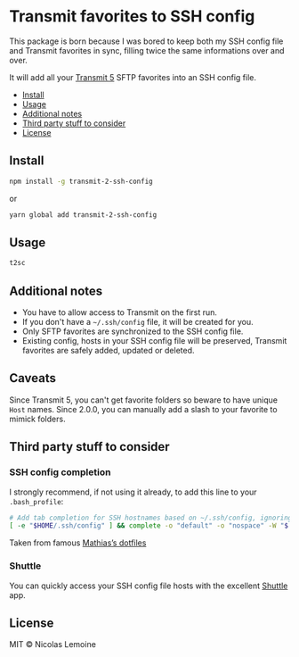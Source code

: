 # Transmit favorites to SSH config

This package is born because I was bored to keep both my SSH config file and Transmit favorites in sync, filling twice the same informations over and over.

It will add all your [Transmit 5](https://panic.com/transmit/) SFTP favorites into an SSH config file.

- [Install](#install)
- [Usage](#usage)
- [Additional notes](#additional-notes)
- [Third party stuff to consider](#third-party-stuff-to-consider)
- [License](#license)

## Install

```bash
npm install -g transmit-2-ssh-config
```

or

```bash
yarn global add transmit-2-ssh-config
```

## Usage

```bash
t2sc
```

## Additional notes

- You have to allow access to Transmit on the first run.
- If you don't have a `~/.ssh/config` file, it will be created for you.
- Only SFTP favorites are synchronized to the SSH config file.
- Existing config, hosts in your SSH config file will be preserved, Transmit favorites are safely added, updated or deleted.

## Caveats

Since Transmit 5, you can't get favorite folders so beware to have unique `Host` names. Since 2.0.0, you can manually add a slash to your favorite to mimick folders.

## Third party stuff to consider

### SSH config completion

I strongly recommend, if not using it already, to add this line to your `.bash_profile`:

```bash
# Add tab completion for SSH hostnames based on ~/.ssh/config, ignoring wildcards
[ -e "$HOME/.ssh/config" ] && complete -o "default" -o "nospace" -W "$(grep "^Host" ~/.ssh/config | grep -v "[?*]" | cut -d " " -f2- | tr ' ' '\n')" scp sftp ssh;
```
Taken from famous [Mathias’s dotfiles](https://github.com/mathiasbynens/dotfiles/blob/5368015b53467949c36f1e386582ac066b0d0ae6/.bash_profile#L42-L43)

### Shuttle

You can quickly access your SSH config file hosts with the excellent [Shuttle](http://fitztrev.github.io/shuttle/) app.

## License

MIT © Nicolas Lemoine
